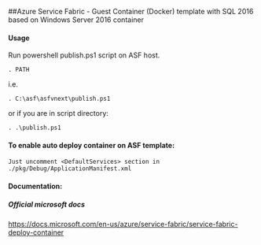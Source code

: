 ##Azure Service Fabric - Guest Container (Docker) template with SQL 2016 based on Windows Server 2016 container

#### Usage
Run powershell publish.ps1 script on ASF host.
```
. PATH
```
i.e.
```
. C:\asf\asfvnext\publish.ps1
```
or if you are in script directory:
```
. .\publish.ps1
```

#### To enable auto deploy container on ASF template:
```
Just uncomment <DefaultServices> section in ./pkg/Debug/ApplicationManifest.xml
``` 

#### Documentation:

##### Official microsoft docs 

https://docs.microsoft.com/en-us/azure/service-fabric/service-fabric-deploy-container

